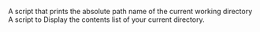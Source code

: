 A script that prints the absolute path name of the current working directory
A script to Display the contents list of your current directory.
